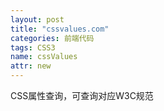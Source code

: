 ```yaml
---
layout: post
title: "cssvalues.com"
categories: 前端代码
tags: CSS3
name: cssValues
attr: new
---
```

CSS属性查询，可查询对应W3C规范<!--break-->